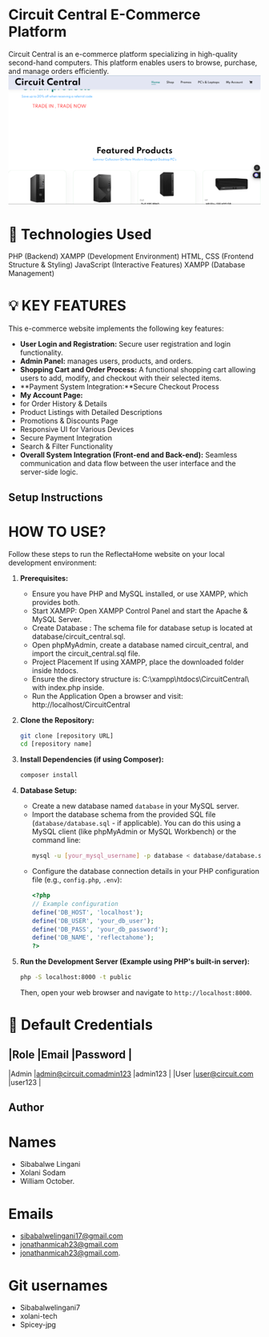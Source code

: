 # Circuit Central E-Commerce Platform
Circuit Central is an e-commerce platform specializing in high-quality second-hand computers. This platform enables users to browse, purchase, and manage orders efficiently.
![HomePage](https://github.com/xolani-tech/Finished-Project-3/blob/3322d227e856654fc706b95d4e60e675bd586334/project_demo/Screenshot%202025-04-10%20135359.png)

# :flying_disc: Technologies Used
PHP (Backend)
XAMPP (Development Environment)
HTML, CSS (Frontend Structure & Styling)
JavaScript (Interactive Features)
XAMPP (Database Management)

# :bulb: KEY FEATURES
This e-commerce website implements the following key features:

* **User Login and Registration:** Secure user registration and login functionality.
* **Admin Panel:** manages users, products, and orders.
* **Shopping Cart and Order Process:** A functional shopping cart allowing users to add, modify, and checkout with their selected items.
* **Payment System Integration:**Secure Checkout Process
* **My Account Page:** 
* for Order History & Details
* Product Listings with Detailed Descriptions
* Promotions & Discounts Page
* Responsive UI for Various Devices
* Secure Payment Integration
* Search & Filter Functionality
* **Overall System Integration (Front-end and Back-end):** Seamless communication and data flow between the user interface and the server-side logic.

## Setup Instructions
# HOW TO USE?

Follow these steps to run the ReflectaHome website on your local development environment:

1.  **Prerequisites:**
    * Ensure you have PHP and MySQL installed, or  use XAMPP, which provides both.
    * Start XAMPP:
Open XAMPP Control Panel and start the Apache & MySQL Server.
    * Create Database :
The schema file for database setup is located at database/circuit_central.sql.
    * Open phpMyAdmin, create a database named circuit_central, and import the circuit_central.sql file.
    * Project Placement
If using XAMPP, place the downloaded folder inside htdocs.
    * Ensure the directory structure is: C:\xampp\htdocs\CircuitCentral\ with index.php inside.
    * Run the Application
Open a browser and visit: http://localhost/CircuitCentral

2.  **Clone the Repository:**
    ```bash
    git clone [repository URL]
    cd [repository name]
    ```

3.  **Install Dependencies (if using Composer):**
    ```bash
    composer install
    ```

4.  **Database Setup:**
    * Create a new database named `database` in your MySQL server.
    * Import the database schema from the provided SQL file (`database/database.sql` - if applicable). You can do this using a MySQL client (like phpMyAdmin or MySQL Workbench) or the command line:
        ```bash
        mysql -u [your_mysql_username] -p database < database/database.sql
        ```
    * Configure the database connection details in your PHP configuration file (e.g., `config.php`, `.env`):
        ```php
        <?php
        // Example configuration
        define('DB_HOST', 'localhost');
        define('DB_USER', 'your_db_user');
        define('DB_PASS', 'your_db_password');
        define('DB_NAME', 'reflectahome');
        ?>
        ```

6.  **Run the Development Server (Example using PHP's built-in server):**
    ```bash
    php -S localhost:8000 -t public
    ```
    Then, open your web browser and navigate to `http://localhost:8000`.


# :closed_lock_with_key: Default Credentials
|Role                                |Email                                          |Password                          |
-------------------------------------------------------------------------------------------------------------------------
|Admin                               |admin@circuit.comadmin123                      |admin123                          |
|User                                |user@circuit.com                               |user123                           |

## Author

# Names
* Sibabalwe Lingani 
* Xolani Sodam 
* William October.
# Emails
* sibabalwelingani17@gmail.com
* jonathanmicah23@gmail.com 
* jonathanmicah23@gmail.com.
# Git usernames
* Sibabalwelingani7
* xolani-tech
* Spicey-jpg

